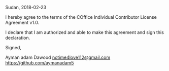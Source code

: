Sudan, 2018-02-23

I hereby agree to the terms of the COffice Individual Contributor License
Agreement v1.0.

I declare that I am authorized and able to make this agreement and sign this
declaration.

Signed,

Ayman adam Dawood notime4love112@gmail.com https://github.com/aymanadam5
